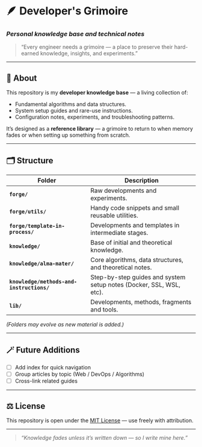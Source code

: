 # 🪶 Developer's Grimoire  
### _Personal knowledge base and technical notes_

> “Every engineer needs a grimoire — a place to preserve their hard-earned knowledge, insights, and experiments.”

---

## 📘 About
This repository is my **developer knowledge base** — a living collection of:
- Fundamental algorithms and data structures.  
- System setup guides and rare-use instructions.  
- Configuration notes, experiments, and troubleshooting patterns.  

It’s designed as a **reference library** — a grimoire to return to when memory fades or when setting up something from scratch.

---

## 🗂 Structure
| Folder | Description |
|--------|--------------|
| **`forge/`** | Raw developments and experiments. |
| **`forge/utils/`** | Handy code snippets and small reusable utilities. |
| **`forge/template-in-process/`** | Developments and templates in intermediate stages. |
| **`knowledge/`** | Base of initial and theoretical knowledge. |
| **`knowledge/alma-mater/`** | Core algorithms, data structures, and theoretical notes. |
| **`knowledge/methods-and-instructions/`** | Step-by-step guides and system setup notes (Docker, SSL, WSL, etc). |
| **`lib/`** | Developments, methods, fragments and tools. |


*(Folders may evolve as new material is added.)*

---

## 🪄 Future Additions
- [ ] Add index for quick navigation  
- [ ] Group articles by topic (Web / DevOps / Algorithms)  
- [ ] Cross-link related guides  

---

## ⚖️ License
This repository is open under the [MIT License](./LICENSE) — use freely with attribution.

---

> _“Knowledge fades unless it’s written down — so I write mine here.”_ 
